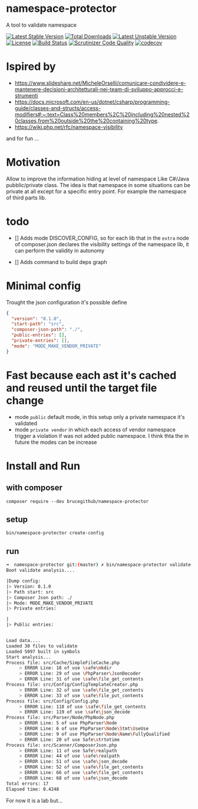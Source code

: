 # namespace-protector
A tool to validate namespace

[![Latest Stable Version](https://poser.pugx.org/brucegithub/namespace-protector/v)](//packagist.org/packages/brucegithub/namespace-protector) [![Total Downloads](https://poser.pugx.org/brucegithub/namespace-protector/downloads)](//packagist.org/packages/brucegithub/namespace-protector) [![Latest Unstable Version](https://poser.pugx.org/brucegithub/namespace-protector/v/unstable)](//packagist.org/packages/brucegithub/namespace-protector) [![License](https://poser.pugx.org/brucegithub/namespace-protector/license)](//packagist.org/packages/brucegithub/namespace-protector) [![Build Status](https://travis-ci.org/BruceGitHub/namespace-protector.svg?branch=master)](https://travis-ci.org/BruceGitHub/namespace-protector) [![Scrutinizer Code Quality](https://scrutinizer-ci.com/g/BruceGitHub/namespace-protector/badges/quality-score.png?b=master)](https://scrutinizer-ci.com/g/BruceGitHub/namespace-protector/?branch=master) [![codecov](https://codecov.io/gh/BruceGitHub/namespace-protector/branch/master/graph/badge.svg)](https://codecov.io/gh/BruceGitHub/namespace-protector)

# Ispired by 

- https://www.slideshare.net/MicheleOrselli/comunicare-condividere-e-mantenere-decisioni-architetturali-nei-team-di-sviluppo-approcci-e-strumenti
- https://docs.microsoft.com/en-us/dotnet/csharp/programming-guide/classes-and-structs/access-modifiers#:~:text=Class%20members%2C%20including%20nested%20classes,from%20outside%20the%20containing%20type. 
- https://wiki.php.net/rfc/namespace-visibility

and for fun ...

# Motivation 

Allow to improve the information hiding at level of namespace Like C#/Java pubblic/private class. 
The idea is that namespace in some situations can be private at all except for a specific entry point. 
For example the namespace of third parts lib. 

# todo
- [] Adds mode DISCOVER_CONFIG, so for each lib that in the `extra` node of composer.json declares the visibility settings of the namespace lib, it can perform the validity in autonomy

- [] Adds command to build deps graph 

# Minimal config 

Trought the json configuration it's possible define 

```json
{
  "version": "0.1.0",
  "start-path": "src",
  "composer-json-path": "./",
  "public-entries": [],
  "private-entries": [],
  "mode": "MODE_MAKE_VENDOR_PRIVATE"
}

```
# Fast because each ast it's cached and reused until the target file change

- mode `public` default mode, in this setup only a private namespace it's validated
- mode `private vendor` in which each access of vendor namespace trigger a violation if was not added public namespace.
I think thta the in future the modes can be increase

# Install and Run 

## with composer 
`composer require --dev brucegithub/namespace-protector`

## setup 
`bin/namespace-protector create-config`

## run 
```bash
➜  namespace-protector git:(master) ✗ bin/namespace-protector validate-namespace
Boot validate analysis....

|Dump config:
|> Version: 0.1.0
|> Path start: src
|> Composer Json path: ./
|> Mode: MODE_MAKE_VENDOR_PRIVATE
|> Private entries:

|
|> Public entries:


Load data....
Loaded 30 files to validate
Loaded 5097 built in symbols
Start analysis...
Process file: src/Cache/SimpleFileCache.php
	 > ERROR Line: 18 of use \safe\mkdir
	 > ERROR Line: 29 of use \PhpParser\JsonDecoder
	 > ERROR Line: 31 of use \safe\file_get_contents
Process file: src/Config/ConfigTemplateCreator.php
	 > ERROR Line: 32 of use \safe\file_get_contents
	 > ERROR Line: 33 of use \safe\file_put_contents
Process file: src/Config/Config.php
	 > ERROR Line: 118 of use \safe\file_get_contents
	 > ERROR Line: 119 of use \safe\json_decode
Process file: src/Parser/Node/PhpNode.php
	 > ERROR Line: 5 of use PhpParser\Node
	 > ERROR Line: 6 of use PhpParser\Node\Stmt\UseUse
	 > ERROR Line: 9 of use PhpParser\Node\Name\FullyQualified
	 > ERROR Line: 20 of use Safe\strtotime
Process file: src/Scanner/ComposerJson.php
	 > ERROR Line: 11 of use Safe\realpath
	 > ERROR Line: 44 of use \safe\realpath
	 > ERROR Line: 51 of use \safe\json_decode
	 > ERROR Line: 52 of use \safe\file_get_contents
	 > ERROR Line: 66 of use \safe\file_get_contents
	 > ERROR Line: 68 of use \safe\json_decode
Total errors: 17
Elapsed time: 0.4248
```

For now it is a lab but...
